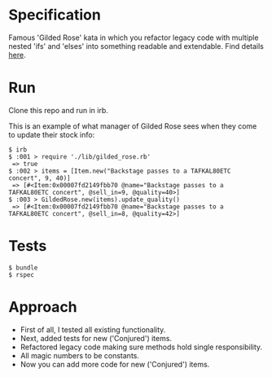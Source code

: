 # Specification

Famous 'Gilded Rose' kata in which you refactor legacy code with multiple nested 'ifs' and 'elses' into something readable and extendable. Find details [here](specification.md).

# Run

Clone this repo and run in irb.

This is an example of what manager of Gilded Rose sees when they come to update their stock info:
```
$ irb
$ :001 > require './lib/gilded_rose.rb'
 => true
$ :002 > items = [Item.new("Backstage passes to a TAFKAL80ETC concert", 9, 40)]
 => [#<Item:0x00007fd2149fbb70 @name="Backstage passes to a TAFKAL80ETC concert", @sell_in=9, @quality=40>]
$ :003 > GildedRose.new(items).update_quality()
 => [#<Item:0x00007fd2149fbb70 @name="Backstage passes to a TAFKAL80ETC concert", @sell_in=8, @quality=42>]
```
# Tests
```
$ bundle
$ rspec
```

# Approach
- First of all, I tested all existing functionality.
- Next, added tests for new ('Conjured') items.
- Refactored legacy code making sure methods hold single responsibility.
- All magic numbers to be constants.
- Now you can add more code for new ('Conjured') items.
